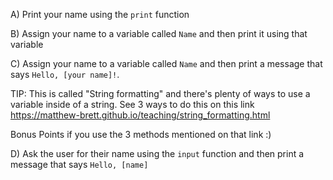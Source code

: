 A) Print your name using the `print` function

B) Assign your name to a variable called `Name` and then print it using that variable

C) Assign your name to a variable called `Name` and then print a message that says `Hello, [your name]!`.

TIP: This is called "String formatting" and there's plenty of ways to use a variable inside of a string. See 3 ways to do this on this link https://matthew-brett.github.io/teaching/string_formatting.html

Bonus Points if you use the 3 methods mentioned on that link :)

D) Ask the user for their name using the `input` function and then print a message that says `Hello, [name]`
